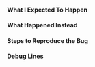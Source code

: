 <!--
Thanks for contributing to 404 Solution! Enter a clear title (e.g. "Search error when using plus sign"), 
fill in the template below, include lines from the debug log (or note "not applicable"), and explain the issue in detail.

- These comments won't show up when you submit the issue.
- Try to add as much detail as possible. Be specific!
- If you're requesting a new feature, explain why you'd like it to be added.
-->

#### What I Expected To Happen

#### What Happened Instead

#### Steps to Reproduce the Bug

#### Debug Lines

